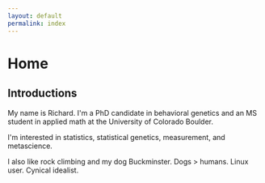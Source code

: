 ```yaml
---
layout: default
permalink: index
---
```



# Home

## Introductions 

My name is Richard. I'm a PhD candidate in behavioral genetics and an MS student in applied math at the University of Colorado Boulder. 

I'm interested in statistics, statistical genetics, measurement, and metascience.

I also like rock climbing and my dog Buckminster. Dogs > humans. Linux user. Cynical idealist.
